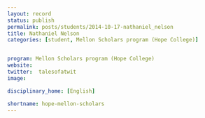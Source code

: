 ```yaml
---
layout: record
status: publish
permalink: posts/students/2014-10-17-nathaniel_nelson
title: Nathaniel Nelson
categories: [student, Mellon Scholars program (Hope College)]


program: Mellon Scholars program (Hope College)
website: 
twitter:  talesofatwit
image: 

disciplinary_home: [English]

shortname: hope-mellon-scholars
---
```


